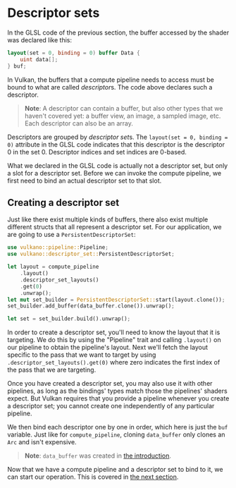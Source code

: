 # Descriptor sets

In the GLSL code of the previous section, the buffer accessed by the shader was declared like
this:

```glsl
layout(set = 0, binding = 0) buffer Data {
    uint data[];
} buf;
```

In Vulkan, the buffers that a compute pipeline needs to access must be bound to what are called
*descriptor*s. The code above declares such a descriptor.

> **Note**: A descriptor can contain a buffer, but also other types that we haven't covered yet:
> a buffer view, an image, a sampled image, etc. Each descriptor can also be an array.

Descriptors are grouped by *descriptor set*s. The `layout(set = 0, binding = 0)` attribute in the
GLSL code indicates that this descriptor is the descriptor 0 in the set 0. Descriptor indices and
set indices are 0-based.

What we declared in the GLSL code is actually not a descriptor set, but only a slot for a
descriptor set. Before we can invoke the compute pipeline, we first need to bind an actual
descriptor set to that slot.

<center><object data="/guide-descriptor-sets-1.svg"></object></center>

## Creating a descriptor set

Just like there exist multiple kinds of buffers, there also exist multiple different structs that
all represent a descriptor set. For our application, we are going to use a `PersistentDescriptorSet`:

```rust
use vulkano::pipeline::Pipeline;
use vulkano::descriptor_set::PersistentDescriptorSet;

let layout = compute_pipeline
    .layout()
    .descriptor_set_layouts()
    .get(0)
    .unwrap();
let mut set_builder = PersistentDescriptorSet::start(layout.clone());
set_builder.add_buffer(data_buffer.clone()).unwrap();

let set = set_builder.build().unwrap();
```

In order to create a descriptor set, you'll need to know the layout that it is targeting. We do this by using the "Pipeline" trait
and calling `.layout()` on our pipeline to obtain the pipeline's layout. Next we'll fetch the layout
specific to the pass that we want to target by using `.descriptor_set_layouts().get(0)` where zero indicates the
first index of the pass that we are targeting.

Once you have created a descriptor set, you may also use it with other pipelines, as long as the
bindings' types match those the pipelines' shaders expect. But Vulkan requires that you provide a
pipeline whenever you create a descriptor set; you cannot create one independently of any
particular pipeline.

We then bind each descriptor one by one in order, which here is just the `buf` variable. Just like
for `compute_pipeline`, cloning `data_buffer` only clones an `Arc` and isn't expensive.

> **Note**: `data_buffer` was created in [the introduction](/guide/compute-intro).

Now that we have a compute pipeline and a descriptor set to bind to it, we can start our operation.
This is covered in [the next section](/guide/dispatch).
